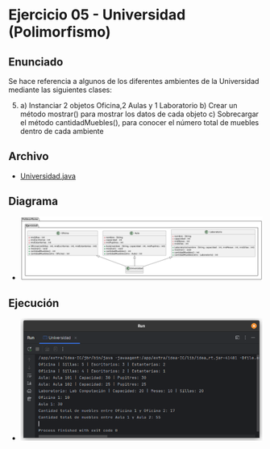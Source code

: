 # Ejercicio 05 - Universidad (Polimorfismo)

## Enunciado

Se hace referencia a algunos de los diferentes ambientes de la Universidad mediante las siguientes clases:

5. a) Instanciar 2 objetos Oficina,2 Aulas y 1 Laboratorio
b) Crear un método mostrar() para mostrar los datos de cada objeto
c) Sobrecargar el método cantidadMuebles(), para conocer el número total de muebles dentro de cada ambiente

## Archivo

- [Universidad.java](./Universidad.java)

## Diagrama

- ![Diagrama](./image.png)

## Ejecución

- ![Ejecución](./img.png)